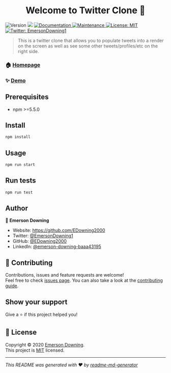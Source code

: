 <h1 align="center">Welcome to Twitter Clone 👋</h1>
<p>
  <img alt="Version" src="https://img.shields.io/badge/version-1.0.0-blue.svg?cacheSeconds=2592000" />
  <img src="https://img.shields.io/badge/npm-%3E%3D5.5.0-blue.svg" />
  <a href="https://github.com/kefranabg/readme-md-generator#readme" target="_blank">
    <img alt="Documentation" src="https://img.shields.io/badge/documentation-yes-brightgreen.svg" />
  </a>
  <a href="https://github.com/kefranabg/readme-md-generator/graphs/commit-activity" target="_blank">
    <img alt="Maintenance" src="https://img.shields.io/badge/Maintained%3F-yes-green.svg" />
  </a>
  <a href="https://opensource.org/licenses/MIT" target="_blank">
    <img alt="License: MIT" src="https://img.shields.io/github/license/EDowning2000/Twitter Clone" />
  </a>
  <a href="https://twitter.com/EmersonDowning1" target="_blank">
    <img alt="Twitter: EmersonDowning1" src="https://img.shields.io/twitter/follow/EmersonDowning1.svg?style=social" />
  </a>
</p>

> This is a twitter clone that allows you to populate tweets into a render on the screen as well as see some other tweets/profiles/etc on the right side.

### 🏠 [Homepage](https://twitterclone-70948.web.app/)

### ✨ [Demo](https://media.giphy.com/media/hrSMvx6Rsln4uzEe5U/giphy.gif)

## Prerequisites

- npm >=5.5.0

## Install

```sh
npm install
```

## Usage

```sh
npm run start
```

## Run tests

```sh
npm run test
```

## Author

👤 **Emerson Downing**

* Website: https://github.com/EDowning2000
* Twitter: [@EmersonDowning1](https://twitter.com/EmersonDowning1)
* GitHub: [@EDowning2000](https://github.com/EDowning2000)
* LinkedIn: [@emerson-downing-baaa43195](https://linkedin.com/in/emerson-downing-baaa43195)

## 🤝 Contributing

Contributions, issues and feature requests are welcome!<br />Feel free to check [issues page](https://github.com/kefranabg/readme-md-generator/issues). You can also take a look at the [contributing guide](https://github.com/kefranabg/readme-md-generator/blob/master/CONTRIBUTING.md).

## Show your support

Give a ⭐️ if this project helped you!

## 📝 License

Copyright © 2020 [Emerson Downing](https://github.com/EDowning2000).<br />
This project is [MIT](https://opensource.org/licenses/MIT) licensed.

***
_This README was generated with ❤️ by [readme-md-generator](https://github.com/kefranabg/readme-md-generator)_
